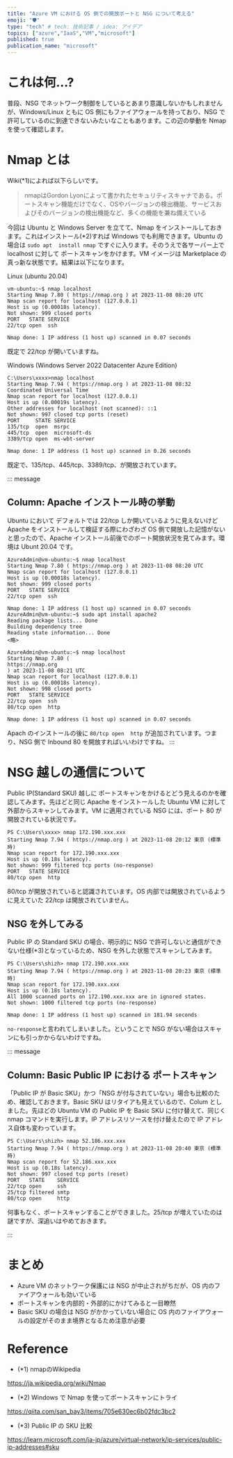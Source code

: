 ```yaml
---
title: "Azure VM における OS 側での開放ポートと NSG について考える"
emoji: "🛡️"
type: "tech" # tech: 技術記事 / idea: アイデア
topics: ["azure","IaaS","VM","microsoft"]
published: true
publication_name: "microsoft"
---
```


# これは何...?
普段、NSG でネットワーク制御をしているとあまり意識しないかもしれませんが、Windows/Linux ともに OS 側にもファイアウォールを持っており、NSG で許可しているのに到達できないみたいなこともあります。この辺の挙動を Nmap を使って確認します。

# Nmap とは
Wiki(*1)によれば以下らしいです。

> nmapはGordon Lyonによって書かれたセキュリティスキャナである。ポートスキャン機能だけでなく、OSやバージョンの検出機能、サービスおよびそのバージョンの検出機能など、多くの機能を兼ね備えている

今回は Ubuntu と Windows Server を立てて、Nmap をインストールしておきます。これはインストール(*2)すれば Windows でも利用できます。Ubuntu の場合は `sudo apt  install nmap` ですぐに入ります。そのうえで各サーバー上で localhost に対して ポートスキャンをかけます。VM イメージは Marketplace の真っ新な状態です。結果は以下になります。

Linux (ubuntu 20.04)
```
vm-ubuntu:~$ nmap localhost
Starting Nmap 7.80 ( https://nmap.org ) at 2023-11-08 08:20 UTC
Nmap scan report for localhost (127.0.0.1)
Host is up (0.00018s latency).
Not shown: 999 closed ports
PORT   STATE SERVICE
22/tcp open  ssh

Nmap done: 1 IP address (1 host up) scanned in 0.07 seconds
```
既定で 22/tcp が開いていますね。

Windows (Windows Server 2022 Datacenter Azure Edition)
```
C:\Users\xxxx>nmap localhost
Starting Nmap 7.94 ( https://nmap.org ) at 2023-11-08 08:32 Coordinated Universal Time
Nmap scan report for localhost (127.0.0.1)
Host is up (0.00019s latency).
Other addresses for localhost (not scanned): ::1
Not shown: 997 closed tcp ports (reset)
PORT     STATE SERVICE
135/tcp  open  msrpc
445/tcp  open  microsoft-ds
3389/tcp open  ms-wbt-server

Nmap done: 1 IP address (1 host up) scanned in 0.26 seconds
```
既定で、135/tcp、445/tcp、3389/tcp、が開放されています。

::: message 
## Column: Apache インストール時の挙動 
Ubuntu において デフォルトでは 22/tcp しか開いているように見えないけど Apache をインストールして検証する際にわざわざ OS 側で開放した記憶がないと思ったので、Apache インストール前後でのポート開放状況を見てみます。環境は Ubunt 20.04 です。

```
AzureAdmin@vm-ubuntu:~$ nmap localhost
Starting Nmap 7.80 ( https://nmap.org ) at 2023-11-08 08:20 UTC
Nmap scan report for localhost (127.0.0.1)
Host is up (0.00018s latency).
Not shown: 999 closed ports
PORT   STATE SERVICE
22/tcp open  ssh
 
Nmap done: 1 IP address (1 host up) scanned in 0.07 seconds
AzureAdmin@vm-ubuntu:~$ sudo apt install apache2
Reading package lists... Done
Building dependency tree
Reading state information... Done
<略>

AzureAdmin@vm-ubuntu:~$ nmap localhost
Starting Nmap 7.80 (
https://nmap.org
) at 2023-11-08 08:21 UTC
Nmap scan report for localhost (127.0.0.1)
Host is up (0.00018s latency).
Not shown: 998 closed ports
PORT   STATE SERVICE
22/tcp open  ssh
80/tcp open  http
 
Nmap done: 1 IP address (1 host up) scanned in 0.07 seconds
```
Apach のインストールの後に `80/tcp open  http` が追加されています。つまり、NSG 側で Inbound 80 を開放すればいいわけですね。
:::

# NSG 越しの通信について
Public IP(Standard SKU) 越しに ポートスキャンをかけるとどう見えるのかを確認してみます。先ほどと同じ Apache をインストールした Ubuntu VM に対して 外部からスキャンしてみます。VM に適用されている NSG には、ポート 80 が開放されている状況です。

```
PS C:\Users\xxxx> nmap 172.190.xxx.xxx
Starting Nmap 7.94 ( https://nmap.org ) at 2023-11-08 20:12 東京 (標準時)
Nmap scan report for 172.190.xxx.xxx
Host is up (0.18s latency).
Not shown: 999 filtered tcp ports (no-response)
PORT   STATE SERVICE
80/tcp open  http
```

80/tcp が開放されていると認識されています。OS 内部では開放されているように見えていた 22/tcp は開放されていません。

## NSG を外してみる
Public IP の Standard SKU の場合、明示的に NSG で許可しないと通信ができない仕様(*3)となっているため、NSG を外した状態でスキャンしてみます。

```
PS C:\Users\shizh> nmap 172.190.xxx.xxx
Starting Nmap 7.94 ( https://nmap.org ) at 2023-11-08 20:23 東京 (標準時)
Nmap scan report for 172.190.xxx.xxx
Host is up (0.18s latency).
All 1000 scanned ports on 172.190.xxx.xxx are in ignored states.
Not shown: 1000 filtered tcp ports (no-response)

Nmap done: 1 IP address (1 host up) scanned in 181.94 seconds
```
`no-response`と言われてしまいました。ということで NSG がない場合はスキャンにも引っかからないわけですね。

::: message
## Column: Basic Public IP における ポートスキャン
「Public IP が Basic SKU」かつ「NSG が付与されていない」場合も比較のため、確認しておきます。Basic SKU はリタイアも見えているので、Colum としました。先ほどの Ubuntu VM の Public IP を Basic SKU に付け替えて、同じく nmap コマンドを実行します。IP アドレスリソースを付け替えたので IP アドレス自体も変わっています。

```
PS C:\Users\shizh> nmap 52.186.xxx.xxx
Starting Nmap 7.94 ( https://nmap.org ) at 2023-11-08 20:40 東京 (標準時)
Nmap scan report for 52.186.xxx.xxx
Host is up (0.18s latency).
Not shown: 997 closed tcp ports (reset)
PORT   STATE    SERVICE
22/tcp open     ssh
25/tcp filtered smtp
80/tcp open     http
```
何事もなく、ポートスキャンすることができました。25/tcp が増えていたのは謎ですが、深追いはやめておきます。

::: 

# まとめ
- Azure VM のネットワーク保護には NSG が中止されがちだが、OS 内のファイアウォールも効いている
- ポートスキャンを内部的・外部的にかけてみると一目瞭然
- Basic SKU の場合は NSG がかかっていない場合に OS 内のファイアウォールの設定がそのまま境界となるため注意が必要

# Reference
- (*1) nmapのWikipedia

https://ja.wikipedia.org/wiki/Nmap

- (*2) Windows で Nmap を使ってポートスキャンにトライ

https://qiita.com/san_bay3/items/705e630ec6b02fdc3bc2

- (*3) Public IP の SKU 比較

https://learn.microsoft.com/ja-jp/azure/virtual-network/ip-services/public-ip-addresses#sku